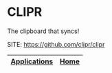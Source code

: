 # CLIPR
 
 The clipboard that syncs!
 
 SITE: https://github.com/clipr/clipr

 | [Applications](https://portable-linux-apps.github.io/apps.html) | [Home](https://portable-linux-apps.github.io)
 | --- | --- |
